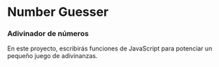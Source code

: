 # Number Guesser
### Adivinador de números

En este proyecto, escribirás funciones de JavaScript para potenciar un pequeño juego de adivinanzas.